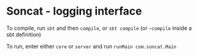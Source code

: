 # Soncat - logging interface

To compile, run `sbt` and then `compile`, or `sbt compile` (or `~compile` inside a sbt definition)

To run, enter either `core` or `server` and run `runMain com.soncat.Main`